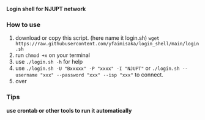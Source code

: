 **Login shell for NJUPT network**
### How to use
1. download or copy this script. (here name it login.sh)
`wget https://raw.githubusercontent.com/yfaimisaka/login_shell/main/login.sh`
2. run `chmod +x` on your terminal
3. use `./login.sh -h` for help
4. use `./login.sh -U "Bxxxxx" -P "xxxx" -I "NJUPT"` or `./login.sh --username "xxx" --password "xxx" --isp "xxx"` to connect.
5. over

### Tips
**use crontab or other tools to run it automatically**
